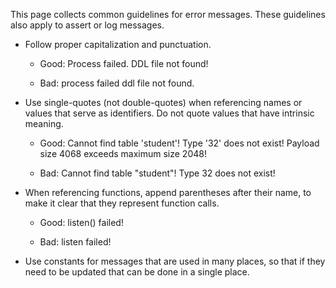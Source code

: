 This page collects common guidelines for error messages. These guidelines also apply to assert or log messages.

* Follow proper capitalization and punctuation.
  * Good:
    Process failed.
    DDL file not found!

  * Bad:
    process failed
    ddl file not found.

* Use single-quotes (not double-quotes) when referencing names or values that serve as identifiers. Do not quote values that have intrinsic meaning.

  * Good:
    Cannot find table 'student'!
    Type '32' does not exist!
    Payload size 4068 exceeds maximum size 2048!

  * Bad:
    Cannot find table "student"!
    Type 32 does not exist!

* When referencing functions, append parentheses after their name, to make it clear that they represent function calls.
  * Good:
    listen() failed!

  * Bad:
    listen failed!

* Use constants for messages that are used in many places, so that if they need to be updated that can be done in a single place.
